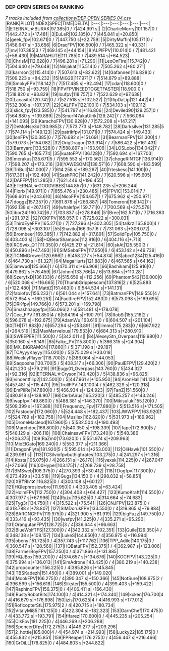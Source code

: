 ### DEP OPEN SERIES 04 RANKING
*7 tracks included from [collections/DEP OPEN SERIES 04.csv](/collections/DEP%20OPEN%20SERIES%2004.csv)*
|RANK|PILOT|INDEX|SPEC|TIME|DELTA|
|:---:|:---|:---:|:---:|:---:|---:|
|1|ETERNAL☆BURAK|97.385|0 / 7|424.991 s||
|2|CharlieMorry|101.157|0 / 7|442.472 s|+17.481|
|3|EuLeR|102.185|0 / 7|445.841 s|+20.850|
|4|geek_fpv|102.671|0 / 7|447.750 s|+22.759|
|5|DirtyMuffin|105.171|0 / 7|458.647 s|+33.656|
|6|DracFPV|106.500|0 / 7|465.322 s|+40.331|
|7|mv|107.385|3 / 7|469.145 s|+44.154|
|8|ALPIFPV|110.014|0 / 7|481.421 s|+56.430|
|9|MARAHUTE|111.785|0 / 7|489.514 s|+64.523|
|10|ChrisM|112.628|0 / 7|496.281 s|+71.290|
|11|LeoOnFire|115.742|0 / 7|504.640 s|+79.649|
|12|Ninjakat|115.514|0 / 7|505.262 s|+80.271|
|13|karrson㋡|115.414|0 / 7|507.613 s|+82.622|
|14|Gafannen|116.828|0 / 7|509.223 s|+84.232|
|15|MiG29|117.971|7 / 7|514.879 s|+89.888|
|16|SmokyFPV|118.142|1 / 7|517.485 s|+92.494|
|17|cdan|118.600|0 / 7|518.750 s|+93.759|
|18|FPVFPVINEEDTOGETFASTER|118.900|0 / 7|518.820 s|+93.829|
|19|loufpv|118.757|0 / 7|522.629 s|+97.638|
|20|Lacasito|120.742|0 / 7|527.518 s|+102.527|
|21|RipDaLip|121.442|4 / 7|532.308 s|+107.317|
|22|CALFPV|122.100|0 / 7|534.103 s|+109.112|
|23|slick_fpv|123.585|0 / 7|541.797 s|+116.806|
|24|Deviled90|129.257|0 / 7|564.880 s|+139.889|
|25|Smurf47akaUlrik|129.242|7 / 7|566.084 s|+141.093|
|26|KarachoFPV|130.928|0 / 7|572.208 s|+147.217|
|27|DeMoNse3d|130.985|3 / 7|573.773 s|+148.782|
|28|Darksilver|131.285|5 / 7|574.114 s|+149.123|
|29|patrikfpv|131.071|0 / 7|574.424 s|+149.433|
|30|IonFPV|130.385|0 / 7|576.682 s|+151.691|
|31|BearmanFPV|131.300|4 / 7|579.073 s|+154.082|
|32|OrigDragon|133.914|7 / 7|586.422 s|+161.431|
|33|Barnyard|133.528|0 / 7|588.897 s|+163.906|
|34|LOSLobo|134.042|7 / 7|590.765 s|+165.774|
|35|kuatoFPV|136.128|0 / 7|592.694 s|+167.703|
|36|mcrakus|135.671|5 / 7|595.553 s|+170.562|
|37|chogeRINTGF|136.914|0 / 7|598.207 s|+173.216|
|38|YAWESOME|138.571|6 / 7|608.590 s|+183.599|
|39|TriBull|141.000|7 / 7|614.258 s|+189.267|
|40|frteskesc|141.100|0 / 7|617.391 s|+192.400|
|41|SashPRO|141.242|0 / 7|620.596 s|+195.605|
|42|DAFFPV|141.285|0 / 7|621.446 s|+196.455|
|43|ETERNAL☆GOODVIBES|144.857|0 / 7|631.235 s|+206.244|
|44|Fiorix|149.971|0 / 7|655.476 s|+230.485|
|45|FPVlC|153.014|7 / 7|668.601 s|+243.610|
|46|NicoFPV|154.657|1 / 7|675.962 s|+250.971|
|47|doggz|157.357|0 / 7|691.878 s|+266.887|
|48|Tomeroni|158.142|7 / 7|692.138 s|+267.147|
|49|whalefpv|159.771|0 / 7|700.569 s|+275.578|
|50|ibor24|160.742|6 / 7|703.837 s|+278.846|
|51|Bree|162.571|0 / 7|716.363 s|+291.372|
|52|YCKFPV|165.057|0 / 7|725.022 s|+300.031|
|53|ThirdEyeFPV|165.271|0 / 7|727.296 s|+302.305|
|54|talkrz|165.800|4 / 7|728.098 s|+303.107|
|55|Shavito|166.357|6 / 7|731.063 s|+306.072|
|56|Brombeer|169.385|1 / 7|742.882 s|+317.891|
|57|SolidFpv|105.750|0 / 6|403.403 s||
|58|HQBearShampoo|112.916|0 / 6|404.116 s|+.713|
|59|RCSwix_QT|111.350|0 / 6|425.217 s|+21.814|
|60|skAt|125.550|3 / 6|450.896 s|+47.493|
|61|SIMSebaFPV|117.950|6 / 6|453.142 s|+49.739|
|62|TCNMGrower|120.666|1 / 6|458.277 s|+54.874|
|63|abcd1234|125.416|0 / 6|464.730 s|+61.327|
|64|MegaHurts|121.883|0 / 6|467.565 s|+64.162|
|65|iamwud|125.666|1 / 6|470.311 s|+66.908|
|66|Bashikami|125.916|0 / 6|479.862 s|+76.459|
|67|Johnn|133.766|4 / 6|513.684 s|+110.281|
|68|SzeryfxD|136.133|6 / 6|515.659 s|+112.256|
|69|Phantom542|136.000|0 / 6|520.068 s|+116.665|
|70|ThumbGrippiescom|137.816|2 / 6|525.883 s|+122.480|
|71|MattiZ|151.483|0 / 6|544.534 s|+141.131|
|72|fabiofpv|156.233|1 / 6|561.044 s|+157.641|
|73|BatmanFPV|149.550|4 / 6|572.654 s|+169.251|
|74|FactfireFPV|152.483|0 / 6|573.098 s|+169.695|
|75|DRKfpv|149.766|0 / 6|573.201 s|+169.798|
|76|Smashhappyfpv|156.066|2 / 6|581.481 s|+178.078|
|77|Cee_FPV|161.850|4 / 6|594.194 s|+190.791|
|78|RobSi|155.216|2 / 6|596.078 s|+192.675|
|79|AdamWu|163.616|0 / 6|604.507 s|+201.104|
|80|TH|171.883|0 / 6|657.294 s|+253.891|
|81|limmo|175.283|0 / 6|667.922 s|+264.519|
|82|MaxMarvelous|179.533|0 / 6|684.313 s|+280.910|
|83|SWEEPER|111.500|0 / 5|342.011 s||
|84|AlexeyStn_Overpass|119.980|0 / 5|350.160 s|+8.149|
|85|Falke_PV|115.800|0 / 5|366.315 s|+24.304|
|86|MX_BIGRAMON|117.860|1 / 5|371.198 s|+29.187|
|87|TCAyyyKayyy|115.020|0 / 5|375.029 s|+33.018|
|88|WeeklyPlayer1|118.700|3 / 5|386.064 s|+44.053|
|89|Saqoosha|130.700|5 / 5|408.317 s|+66.306|
|90|PaulEFPV|129.420|2 / 5|421.230 s|+79.219|
|91|Eugy01_Overpass|143.760|0 / 5|434.327 s|+92.316|
|92|ETERNAL☆Cryson|140.420|3 / 5|438.836 s|+96.825|
|93|vincentfilip2|142.500|0 / 5|447.961 s|+105.950|
|94|AronHall|141.120|4 / 5|457.481 s|+115.470|
|95|TrollFPV|143.100|4 / 5|462.329 s|+120.318|
|96|EmPiiRe|147.800|0 / 5|466.934 s|+124.923|
|97|FanZ|151.560|0 / 5|480.918 s|+138.907|
|98|CerbAirus|165.220|3 / 5|485.257 s|+143.246|
|99|wapfpv|149.860|0 / 5|488.381 s|+146.370|
|100|Mikisuluk|155.120|0 / 5|509.399 s|+167.388|
|101|Frequency_Fpv|177.880|0 / 5|513.516 s|+171.505|
|102|Fastodon|172.060|0 / 5|524.448 s|+182.437|
|103|JWWFPV|163.920|1 / 5|524.769 s|+182.758|
|104|Musilex|162.820|0 / 5|531.973 s|+189.962|
|105|DroneMacleod|167.960|5 / 5|532.504 s|+190.493|
|106|Marchdoc|166.800|0 / 5|540.350 s|+198.339|
|107|fape|172.800|5 / 5|548.129 s|+206.118|
|108|ChainsawFPV|173.240|0 / 5|548.386 s|+206.375|
|109|RaZm0|173.620|0 / 5|551.974 s|+209.963|
|110|MioElGato|169.240|0 / 5|553.377 s|+211.366|
|111|DragonFlyte|181.920|5 / 5|595.014 s|+253.003|
|112|OliHawk|101.550|0 / 4|239.981 s||
|113|TCSilviofpvbuthighrates|103.275|0 / 4|241.297 s|+1.316|
|114|Kosta|105.075|0 / 4|266.151 s|+26.170|
|115|vexsk|114.225|0 / 4|267.047 s|+27.066|
|116|00Hyper|103.175|1 / 4|268.739 s|+28.758|
|117|BMSweb|108.375|0 / 4|270.393 s|+30.412|
|118|TDogfpv|117.300|0 / 4|273.499 s|+33.518|
|119|Gugs|134.150|0 / 4|298.832 s|+58.851|
|120|XB₸ЯIИ✘|116.825|0 / 4|300.108 s|+60.127|
|121|HQlephroslowbro|111.950|0 / 4|303.405 s|+63.424|
|122|HolmFPV|112.750|0 / 4|304.408 s|+64.427|
|123|KumoKraft|114.550|0 / 4|307.977 s|+67.996|
|124|Ryżu|135.625|0 / 4|314.664 s|+74.683|
|125|Tyg3r|134.750|1 / 4|315.522 s|+75.541|
|126|CNJFPV|123.875|0 / 4|318.788 s|+78.807|
|127|SIMDorukFPV|133.550|0 / 4|319.865 s|+79.884|
|128|BARONGFPV|119.975|0 / 4|321.900 s|+81.919|
|129|bigFuzz|149.750|0 / 4|333.416 s|+93.435|
|130|wsfpv|141.225|0 / 4|335.271 s|+95.290|
|131|OrangutanFPV|128.725|3 / 4|336.644 s|+96.663|
|132|BlueWolfTFS|127.300|0 / 4|342.332 s|+102.351|
|133|Guile|129.350|4 / 4|348.138 s|+108.157|
|134|LukeS|144.650|0 / 4|356.975 s|+116.994|
|135|obeny|151.725|0 / 4|357.743 s|+117.762|
|136|TPP_Adile|140.175|0 / 4|360.547 s|+120.566|
|137|HQBatuFPV|152.375|1 / 4|362.987 s|+123.006|
|138|FarmerBoyFPV|157.250|0 / 4|371.866 s|+131.885|
|139|HQJBox|159.200|0 / 4|374.657 s|+134.676|
|140|KOCFPV|143.225|0 / 4|375.994 s|+136.013|
|141|SimAdrone|143.425|0 / 4|380.219 s|+140.238|
|142|propcounter|156.225|0 / 4|385.826 s|+145.845|
|143|TBSKadezh|151.450|0 / 4|389.001 s|+149.020|
|144|MookFPV|166.275|0 / 4|390.347 s|+150.366|
|145|NotSure|168.675|2 / 4|396.599 s|+156.618|
|146|Slikster|155.500|0 / 4|399.403 s|+159.422|
|147|RaphinoFPV|156.375|0 / 4|406.411 s|+166.430|
|148|RustyRobotBits|174.100|0 / 4|414.321 s|+174.340|
|149|kcken|176.700|4 / 4|416.679 s|+176.698|
|150|izis|170.625|4 / 4|416.993 s|+177.012|
|151|RoflcopterStL|175.975|2 / 4|420.715 s|+180.734|
|152|VitalyMi85|161.125|0 / 4|422.304 s|+182.323|
|153|GarnChef|170.475|0 / 4|433.772 s|+193.791|
|154|fifarez|170.600|0 / 4|445.235 s|+205.254|
|155|ClkFpv|181.225|0 / 4|446.269 s|+206.288|
|156|SpencerDfpv|172.275|3 / 4|449.277 s|+209.296|
|157|2_hottie|185.000|4 / 4|454.974 s|+214.993|
|158|Lucky22|185.175|0 / 4|455.832 s|+215.851|
|159|FPReaper|176.275|0 / 4|456.447 s|+216.466|
|160|GrOiLL|178.825|0 / 4|484.803 s|+244.822|
